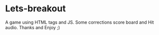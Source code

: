# Lets-breakout

A game using HTML tags and JS.
Some corrections score board and Hit audio.
Thanks and Enjoy ;)
